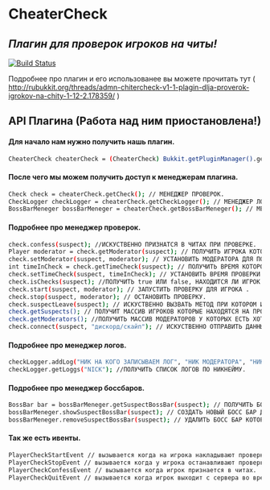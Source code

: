# CheaterCheck
## _Плагин для проверок игроков на читы!_

[![Build Status](https://prodma.ru/wp-content/uploads/2009/12/%D0%BA%D0%BD%D0%BE%D0%BF%D0%BA%D0%B0-%D1%81%D0%BA%D0%B0%D1%87%D0%B0%D1%82%D1%8C2.png)](https://drive.google.com/file/d/1iXQ3wWQtT-61ojUbZt-G4qtV0Zj9an3q/view?usp=sharing)

Подробнее про плагин и его использованее вы можете прочитать тут ( http://rubukkit.org/threads/admn-chitercheck-v1-1-plagin-dlja-proverok-igrokov-na-chity-1-12-2.178359/ )



## API Плагина (Работа над ним приостановлена!)
#### Для начало нам нужно получить нашь плагин.
```sh
CheaterCheck cheaterCheck = (CheaterCheck) Bukkit.getPluginManager().getPlugin("CheaterCheck");
```
#### После чего мы можем получить доступ к менеджерам плагина.
```sh
Check check = cheaterCheck.getCheck(); // МЕНЕДЖЕР ПРОВЕРОК.
CheckLogger сheckLogger = cheaterCheck.getCheckLogger(); // МЕНЕДЖЕР ЛОГОВ.
BossBarMeneger bossBarMeneger = cheaterCheck.getBossBarMeneger(); // МЕНЕДЖЕР БОССБАРОВ.
```


#### Подробнее про менеджер проверок.
```sh
check.confess(suspect); //ИСКУСТВЕННО ПРИЗНАТСЯ В ЧИТАХ ПРИ ПРОВЕРКЕ.
Player moderator = check.getModerator(suspect); // ПОЛУЧИТЬ ИГРОКА КОТОРЫЙ ВЫЗВАЛ НА ПРОВЕРКУ ПОДОЗРЕВАЕМОГО.
check.setModerator(suspect, moderator); // УСТАНОВИТЬ МОДЕРАТОРА ДЛЯ ПОДОЗРЕВАЕМОГО.
int timeInCheck = check.getTimeCheck(suspect); // ПОЛУЧИТЬ ВРЕМЯ КОТОРОЕ ОСТАЛОСЬ У ИГРОКА .
check.setTimeCheck(suspect, timeInCheck); // УСТАНОВИТЬ ВРЕМЯ ПРОВЕРКИ.
check.isChecks(suspect); //ПОЛУЧИТЬ true ИЛИ false, НАХОДИТСЯ ЛИ ИГРОК НА ПРОВЕРКЕ ИЛИ НЕТ.
check.start(suspect, moderator); // ЗАПУСТИТЬ ПРОВЕРКУ ДЛЯ ИГРОКА .
check.stop(suspect, moderator); // ОСТАНОВИТЬ ПРОВЕРКУ.
check.suspectLeave(suspect); // ИСКУСТВЕННО ВЫЗВАТЬ МЕТОД ПРИ КОТОРОМ ИГРОК ОТКАЗЫВАЕТСЯ ОТ ПРОВЕРКИ.
check.getSuspects(); // ПОЛУЧИТ МАССИВ ИГРОКОВ КОТОРЫЕ НАХОДЯТСЯ НА ПРОВЕРКЕ.
check.getModerators(); //ПОЛУЧИТЬ МАССИВ МОДЕРАТОРОВ У КОТОРЫХ ЕСТЬ ХОТЯБЫ 1 АКТИВНАЯ ПРОВЕРКА.
check.connect(suspect, "дискорд/скайп"); // ИСКУСТВЕННО ОТПРАВИТЬ ДАННЫЕ ДЛЯ СВЯЗИ МОДЕРАТОРУ.
```
#### Подробнее про менеджер логов.
```sh
сheckLogger.addLog("НИК НА КОГО ЗАПИСЫВАЕМ ЛОГ", "НИК МОДЕРАТОРА", "НИК SUSPECT'a", "НАЗВАНИЕ ЛОГА"); // ЗАПИСАТЬ ЛОГ.
сheckLogger.getLoggs("NICK"); //ПОЛУЧИТЬ СПИСОК ЛОГОВ ПО НИКНЕЙМУ.
```
#### Подробнее про менеджер боссбаров.
```sh
BossBar bar = bossBarMeneger.getSuspectBossBar(suspect); // ПОЛУЧИТЬ БОСС БАР ПО ИГРОКУ.
bossBarMeneger.showSuspectBossBar(suspect); // СОЗДАТЬ НОВЫЙ БОСС БАР ДЛЯ ИГРОКА.
bossBarMeneger.removeSuspectBossBar(suspect); // УДАЛИТЬ БОСС БАР КОТОРЫЙ ПРЕНАДЛЕЖИТ ИГРОКУ.	
```
#### Так же есть ивенты.
```sh
PlayerCheckStartEvent // вызывается когда на игрока накладывают проверку.
PlayerCheckStopEvent // вызывается когда у игрока останавливают проверку.
PlayerCheckConfessEvent // вызывается когда игрок признается в читах.
PlayerCheckQuitEvent // вызывается когда игрок выходит с сервера во время проверки или же когда кончается время.
```
